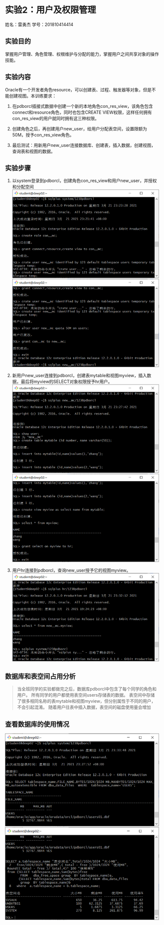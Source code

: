 # 实验2：用户及权限管理

姓名：雷勇杰																																学号：201810414414

## 实验目的

掌握用户管理、角色管理、权根维护与分配的能力，掌握用户之间共享对象的操作技能。

## 实验内容

Oracle有一个开发者角色resource，可以创建表、过程、触发器等对象，但是不能创建视图。本训练要求：

1. 在pdborcl插接式数据中创建一个新的本地角色con_res_view，该角色包含connect和resource角色，同时也包含CREATE VIEW权限，这样任何拥有con_res_view的用户就同时拥有这三种权限。

2. 创建角色之后，再创建用户new_user，给用户分配表空间，设置限额为50M，授予con_res_view角色。

3. 最后测试：用新用户new_user连接数据库、创建表，插入数据，创建视图，查询表和视图的数据。

## 实验步骤

1. 以system登录到pdborcl，创建角色con_res_view和用户new_user，并授权和分配空间
![图片1.1](./1.1.png)
![图片1.2](./1.2.png)

2. 新用户new_user连接到pdborcl，创建表mytable和视图myview，插入数据，最后将myview的SELECT对象权限授予hr用户。
![图片2.1](./2.1.png)
![图片2.2](./2.2.png)

3. 用户hr连接到pdborcl，查询new_user授予它的视图myview。
![图片3](./3.png)

## 数据库和表空间占用分析

> 当全班同学的实验都做完之后，数据库pdborcl中包含了每个同学的角色和用户。 所有同学的用户都使用表空间users存储表的数据。 表空间中存储了很多相同名称的表mytable和视图myview，但分别属性于不同的用户，不会引起混淆。 随着用户往表中插入数据，表空间的磁盘使用量会增加

## 查看数据库的使用情况

![图片4.1](./4.1.png)
![图片4.2](./4.2.png)